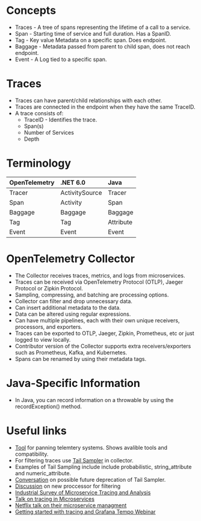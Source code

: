 # Concepts

* Traces - A tree of spans representing the lifetime of a call to a service.
* Span - Starting time of service and full duration. Has a SpanID.
* Tag - Key value Metadata on a specific span. Does endpoint.
* Baggage - Metadata passed from parent to child span, does not reach endpoint.
* Event - A Log tied to a specific span.

# Traces

* Traces can have parent/child relationships with each other.
* Traces are connected in the endpoint when they have the same TraceID.
* A trace consists of:
    * TraceID - Identifies the trace.
    * Span(s)
    * Number of Services
    * Depth

# Terminology

| OpenTelemetry | .NET 6.0 | Java |
| :--- | :--- | :--- |
| Tracer | ActivitySource | Tracer | 
| Span | Activity | Span | 
| Baggage | Baggage | Baggage | 
| Tag | Tag | Attribute |
| Event | Event | Event |

# OpenTelemetry Collector

* The Collector receives traces, metrics, and logs from microservices.
* Traces can be received via OpenTelemetry Protocol (OTLP), Jaeger Protocol or Zipkin Protocol.
* Sampling, compressing, and batching are processing options.
* Collector can filter and drop unnecessary data.
* Can insert additional metadata to the data.
* Data can be altered using regular expressions.
* Can have multiple pipelines, each with their own unique receivers, processors, and exporters.
* Traces can be exported to OTLP, Jaeger, Zipkin, Prometheus, etc or just logged to view locally.
* Contributor version of the Collector supports extra receivers/exporters such as Prometheus, Kafka, and Kubernetes.
* Spans can be renamed by using their metadata tags.

# Java-Specific Information

* In Java, you can record information on a throwable by using the recordException() method.

# Useful links
* [Tool](https://openapm.io/landscape) for panning telemtery systems. Shows avalible tools and compatibility.
* For filtering traces use [Tail Sampler](https://github.com/open-telemetry/opentelemetry-collector-contrib/tree/main/processor/tailsamplingprocessor) in collector.
* Examples of Tail Sampling include include probabilistic, string_attribute and numeric_attribute.
* [Conversation](https://github.com/open-telemetry/opentelemetry-collector-contrib/issues/1797) on possible future deprecation of Tail Sampler.
* [Discussion](https://github.com/open-telemetry/opentelemetry-collector/issues/2336) on new proccessor for filtering 
* [Industrial Survey of Microservice Tracing and Analysis](https://link.springer.com/article/10.1007/s10664-021-10063-9)
* [Talk on tracing in Microservices](https://www.youtube.com/watch?v=Wg_C4O0IhkI)
* [Netflix talk on their microservice managment](https://www.youtube.com/watch?v=CZ3wIuvmHeM)
* [Getting started with tracing and Grafana Tempo Webinar](https://go.grafana.com/dc/gQs7-s99Kr7GlKTAVUezPUFBMknGFfsTzu-4l30sYvt43-vf8F2SwfSQ6GZie-euyWkshh5I5jhAtBiuMmGgW1BmFwXJ4LuTMk0b9IaecxsfGMjgwJyKGjltlwfAfXYWNE-HX1vs54MGSzvQKmprEx-4HctA8wsTEzzss_hhLxJlNHhIKUv04_95EvZ4avFgrS5GPTvi7BCXWEFh-MNuvwe4R8aO5tqpLXz15gAtWJU=/MzU2LVlGRy0zODkAAAGCye6WrwqRodSOl-VgQ3wKzlyzqROeDd9ncS2cfrXjJlDYmpn0KqdiIviNHtjSXN4xmJr1DYE=)


